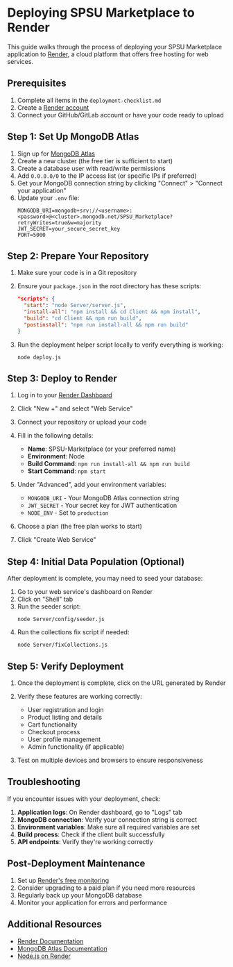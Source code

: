 # Deploying SPSU Marketplace to Render

This guide walks through the process of deploying your SPSU Marketplace application to [Render](https://render.com), a cloud platform that offers free hosting for web services.

## Prerequisites

1. Complete all items in the `deployment-checklist.md`
2. Create a [Render account](https://dashboard.render.com/register)
3. Connect your GitHub/GitLab account or have your code ready to upload

## Step 1: Set Up MongoDB Atlas

1. Sign up for [MongoDB Atlas](https://www.mongodb.com/cloud/atlas/register)
2. Create a new cluster (the free tier is sufficient to start)
3. Create a database user with read/write permissions
4. Add `0.0.0.0/0` to the IP access list (or specific IPs if preferred)
5. Get your MongoDB connection string by clicking "Connect" > "Connect your application"
6. Update your `.env` file:
   ```
   MONGODB_URI=mongodb+srv://<username>:<password>@<cluster>.mongodb.net/SPSU_Marketplace?retryWrites=true&w=majority
   JWT_SECRET=your_secure_secret_key
   PORT=5000
   ```

## Step 2: Prepare Your Repository

1. Make sure your code is in a Git repository
2. Ensure your `package.json` in the root directory has these scripts:
   ```json
   "scripts": {
     "start": "node Server/server.js",
     "install-all": "npm install && cd Client && npm install",
     "build": "cd Client && npm run build",
     "postinstall": "npm run install-all && npm run build"
   }
   ```

3. Run the deployment helper script locally to verify everything is working:
   ```
   node deploy.js
   ```

## Step 3: Deploy to Render

1. Log in to your [Render Dashboard](https://dashboard.render.com/)
2. Click "New +" and select "Web Service"
3. Connect your repository or upload your code
4. Fill in the following details:
   - **Name**: SPSU-Marketplace (or your preferred name)
   - **Environment**: Node
   - **Build Command**: `npm run install-all && npm run build`
   - **Start Command**: `npm start`
   
5. Under "Advanced", add your environment variables:
   - `MONGODB_URI` - Your MongoDB Atlas connection string
   - `JWT_SECRET` - Your secret key for JWT authentication
   - `NODE_ENV` - Set to `production`

6. Choose a plan (the free plan works to start)
7. Click "Create Web Service"

## Step 4: Initial Data Population (Optional)

After deployment is complete, you may need to seed your database:

1. Go to your web service's dashboard on Render
2. Click on "Shell" tab
3. Run the seeder script:
   ```
   node Server/config/seeder.js
   ```
4. Run the collections fix script if needed:
   ```
   node Server/fixCollections.js
   ```

## Step 5: Verify Deployment

1. Once the deployment is complete, click on the URL generated by Render
2. Verify these features are working correctly:
   - User registration and login
   - Product listing and details
   - Cart functionality
   - Checkout process
   - User profile management
   - Admin functionality (if applicable)

3. Test on multiple devices and browsers to ensure responsiveness

## Troubleshooting

If you encounter issues with your deployment, check:

1. **Application logs**: On Render dashboard, go to "Logs" tab
2. **MongoDB connection**: Verify your connection string is correct
3. **Environment variables**: Make sure all required variables are set
4. **Build process**: Check if the client built successfully
5. **API endpoints**: Verify they're working correctly

## Post-Deployment Maintenance

1. Set up [Render's free monitoring](https://render.com/docs/monitoring)
2. Consider upgrading to a paid plan if you need more resources
3. Regularly back up your MongoDB database
4. Monitor your application for errors and performance

## Additional Resources

- [Render Documentation](https://render.com/docs)
- [MongoDB Atlas Documentation](https://docs.atlas.mongodb.com/)
- [Node.js on Render](https://render.com/docs/deploy-node-express-app) 